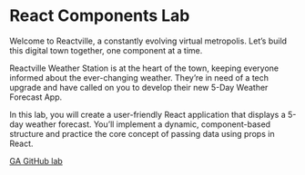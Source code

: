 # React Components Lab

Welcome to Reactville, a constantly evolving virtual metropolis. Let’s build this digital town together, one component at a time.

Reactville Weather Station is at the heart of the town, keeping everyone informed about the ever-changing weather. They’re in need of a tech upgrade and have called on you to develop their new 5-Day Weather Forecast App.

In this lab, you will create a user-friendly React application that displays a 5-day weather forecast. You’ll implement a dynamic, component-based structure and practice the core concept of passing data using props in React.

[GA GitHub lab](https://pages.git.generalassemb.ly/modular-curriculum-all-courses/react-components-lab/canvas-landing-pages/seb.html)

